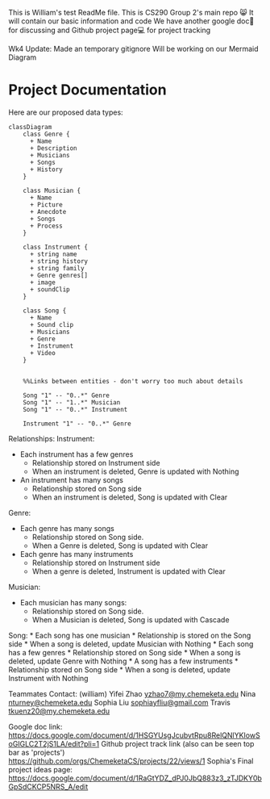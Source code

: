 This is William's test ReadMe file.
This is CS290 Group 2's main repo 😸
It will contain our basic information and code
We have another google doc📄 for discussing and Github project page💻 for project tracking

Wk4 Update: Made an temporary gitignore
    Will be working on our Mermaid Diagram

# Project Documentation
Here are our proposed data types:
```mermaid
classDiagram 
    class Genre {
      + Name
      + Description
      + Musicians
      + Songs
      + History
    }

    class Musician {
      + Name
      + Picture
      + Anecdote
      + Songs
      + Process
    }

    class Instrument {
      + string name
      + string history
      + string family
      + Genre genres[]
      + image
      + soundClip
    }

    class Song {
      + Name
      + Sound clip
      + Musicians
      + Genre
      + Instrument
      + Video
    }


    %%Links between entities - don't worry too much about details

    Song "1" -- "0..*" Genre
    Song "1" -- "1..*" Musician
    Song "1" -- "0..*" Instrument

    Instrument "1" -- "0..*" Genre
```
Relationships:
Instrument:
* Each instrument has a few genres
    * Relationship stored on Instrument side
    * When an instrument is deleted, Genre is updated with Nothing
* An instrument has many songs
    * Relationship stored on Song side
    * When an instrument is deleted, Song is updated with Clear
	
Genre:
* Each genre has many songs 
     * Relationship stored on Song side.
    * When a Genre is deleted, Song is updated with Clear
* Each genre has many instruments
    * Relationship stored on Instrument side
    * When a genre is deleted, Instrument is updated with Clear

Musician:
* Each musician has many songs:
    * Relationship stored on Song side.
    * When a Musician is deleted, Song is updated with Cascade

Song:
    * Each song has one musician
        * Relationship is stored on the Song side
        * When a song is deleted, update Musician with Nothing
    * Each song has a few genres
        * Relationship stored on Song side
        * When a song is deleted, update Genre with Nothing
    * A song has a few instruments
        * Relationship stored on Song side
        * When a song is deleted, update Instrument with Nothing

Teammates Contact:
(william) Yifei Zhao
yzhao7@my.chemeketa.edu
Nina
nturney@chemeketa.edu
Sophia Liu
sophiayfliu@gmail.com
Travis
tkuenz20@my.chemeketa.edu

Google doc link:
https://docs.google.com/document/d/1HSGYUsgJcubvtRpu8RelQNlYKIowSoGIGLC2T2jS1LA/edit?pli=1
Github project track link (also can be seen top bar as 'projects')
https://github.com/orgs/ChemeketaCS/projects/22/views/1
Sophia's Final project ideas page:
https://docs.google.com/document/d/1RaGtYDZ_dPJ0JbQ883z3_zTJDKY0bGpSdCKCP5NRS_A/edit
